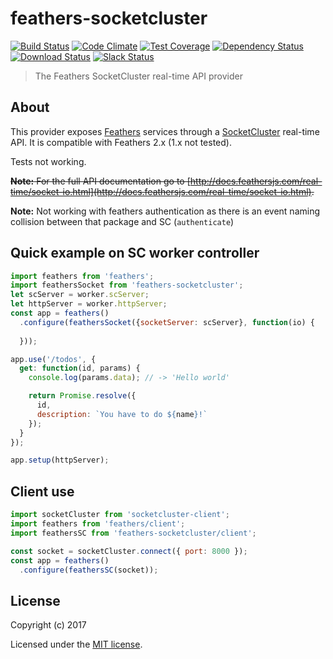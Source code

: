 # feathers-socketcluster

[![Build Status](https://travis-ci.org/feathersjs/feathers-socketio.png?branch=master)](https://travis-ci.org/feathersjs/feathers-socketio)
[![Code Climate](https://codeclimate.com/github/feathersjs/feathers-socketio/badges/gpa.svg)](https://codeclimate.com/github/feathersjs/feathers-socketio)
[![Test Coverage](https://codeclimate.com/github/feathersjs/feathers-socketio/badges/coverage.svg)](https://codeclimate.com/github/feathersjs/feathers-socketio/coverage)
[![Dependency Status](https://img.shields.io/david/feathersjs/feathers-socketio.svg?style=flat-square)](https://david-dm.org/feathersjs/feathers-socketio)
[![Download Status](https://img.shields.io/npm/dm/feathers-socketio.svg?style=flat-square)](https://www.npmjs.com/package/feathers-socketio)
[![Slack Status](http://slack.feathersjs.com/badge.svg)](http://slack.feathersjs.com)

> The Feathers SocketCluster real-time API provider

## About

This provider exposes [Feathers](http://feathersjs.com) services through a [SocketCluster](http://socketcluster.io/) real-time API. It is compatible with Feathers 2.x (1.x not tested).

Tests not working.

~~__Note:__ For the full API documentation go to [http://docs.feathersjs.com/real-time/socket-io.html](http://docs.feathersjs.com/real-time/socket-io.html).~~

__Note:__ Not working with feathers authentication as there is an event naming collision between that package and SC (`authenticate`)

## Quick example on SC worker controller

```js
import feathers from 'feathers';
import feathersSocket from 'feathers-socketcluster';
let scServer = worker.scServer;
let httpServer = worker.httpServer;
const app = feathers()
  .configure(feathersSocket({socketServer: scServer}, function(io) {
    
  }));

app.use('/todos', {
  get: function(id, params) {
    console.log(params.data); // -> 'Hello world'

    return Promise.resolve({
      id,
      description: `You have to do ${name}!`
    });
  }
});

app.setup(httpServer);
```

## Client use

```js
import socketCluster from 'socketcluster-client';
import feathers from 'feathers/client';
import feathersSC from 'feathers-socketcluster/client';

const socket = socketCluster.connect({ port: 8000 });
const app = feathers()
  .configure(feathersSC(socket));
```

## License

Copyright (c) 2017

Licensed under the [MIT license](LICENSE).
